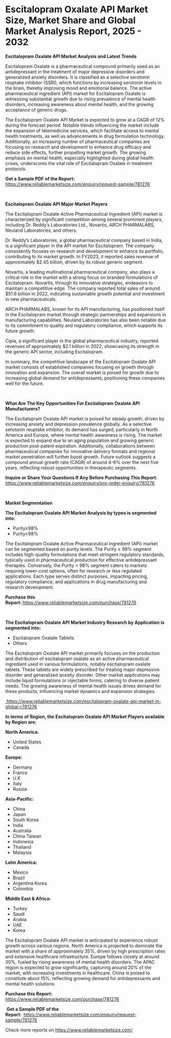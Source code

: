 <p><h1>Escitalopram Oxalate API Market Size, Market Share and Global Market Analysis Report, 2025 - 2032</h1></p><p><strong>Escitalopram Oxalate API Market Analysis and Latest Trends</strong></p>
<p><p>Escitalopram Oxalate is a pharmaceutical compound primarily used as an antidepressant in the treatment of major depressive disorders and generalized anxiety disorders. It is classified as a selective serotonin reuptake inhibitor (SSRI), which functions by increasing serotonin levels in the brain, thereby improving mood and emotional balance. The active pharmaceutical ingredient (API) market for Escitalopram Oxalate is witnessing substantial growth due to rising prevalence of mental health disorders, increasing awareness about mental health, and the growing acceptance of generic drugs. </p><p>The Escitalopram Oxalate API Market is expected to grow at a CAGR of 12% during the forecast period. Notable trends influencing the market include the expansion of telemedicine services, which facilitate access to mental health treatments, as well as advancements in drug formulation technology. Additionally, an increasing number of pharmaceutical companies are focusing on research and development to enhance drug efficacy and reduce side effects, further propelling market growth. The growing emphasis on mental health, especially highlighted during global health crises, underscores the vital role of Escitalopram Oxalate in treatment protocols.</p></p>
<p><strong>Get a Sample PDF of the Report:&nbsp;</strong> <a href="https://www.reliablemarketsize.com/enquiry/request-sample/781276?utm_campaign=3365&utm_medium=2&utm_source=Github&utm_content=ia&utm_term=26032025&utm_id=escitalopram-oxalate-api">https://www.reliablemarketsize.com/enquiry/request-sample/781276</a></p>
<p>&nbsp;</p>
<p><strong>Escitalopram Oxalate API Major Market Players</strong></p>
<p><p>The Escitalopram Oxalate Active Pharmaceutical Ingredient (API) market is characterized by significant competition among several prominent players, including Dr. Reddy’s Laboratories Ltd., Novartis, ARCH PHARMALABS, Neuland Laboratories, and others. </p><p>Dr. Reddy’s Laboratories, a global pharmaceutical company based in India, is a significant player in the API market for Escitalopram. The company consistently focuses on research and development to enhance its portfolio, contributing to its market growth. In FY2023, it reported sales revenue of approximately $2.45 billion, driven by its robust generic segment.</p><p>Novartis, a leading multinational pharmaceutical company, also plays a critical role in the market with a strong focus on branded formulations of Escitalopram. Novartis, through its innovative strategies, endeavors to maintain a competitive edge. The company reported total sales of around $51.6 billion in 2022, indicating sustainable growth potential and investment in new pharmaceuticals.</p><p>ARCH PHARMALABS, known for its API manufacturing, has positioned itself in the Escitalopram market through strategic partnerships and expansions in manufacturing capabilities. Neuland Laboratories has also been notable due to its commitment to quality and regulatory compliance, which supports its future growth.</p><p>Cipla, a significant player in the global pharmaceutical industry, reported revenues of approximately $2.1 billion in 2022, showcasing its strength in the generic API sector, including Escitalopram.</p><p>In summary, the competitive landscape of the Escitalopram Oxalate API market consists of established companies focusing on growth through innovation and expansion. The overall market is poised for growth due to increasing global demand for antidepressants, positioning these companies well for the future.</p></p>
<p>&nbsp;</p>
<p><strong>What Are The Key Opportunities For Escitalopram Oxalate API Manufacturers?</strong></p>
<p><p>The Escitalopram Oxalate API market is poised for steady growth, driven by increasing anxiety and depression prevalence globally. As a selective serotonin reuptake inhibitor, its demand has surged, particularly in North America and Europe, where mental health awareness is rising. The market is expected to expand due to an aging population and growing generic production post-patent expiration. Additionally, collaborations between pharmaceutical companies for innovative delivery formats and regional market penetration will further boost growth. Future outlook suggests a compound annual growth rate (CAGR) of around 4-6% over the next five years, reflecting robust opportunities in therapeutic segments.</p></p>
<p><strong>Inquire or Share Your Questions If Any Before Purchasing This Report:</strong> <a href="https://www.reliablemarketsize.com/enquiry/pre-order-enquiry/781276?utm_campaign=3365&utm_medium=2&utm_source=Github&utm_content=ia&utm_term=26032025&utm_id=escitalopram-oxalate-api">https://www.reliablemarketsize.com/enquiry/pre-order-enquiry/781276</a></p>
<p>&nbsp;</p>
<p><strong>Market Segmentation</strong></p>
<p><strong>The Escitalopram Oxalate API Market Analysis by types is segmented into:</strong></p>
<p><ul><li>Purity≥98%</li><li>Purity<98%</li></ul></p>
<p><p>The Escitalopram Oxalate Active Pharmaceutical Ingredient (API) market can be segmented based on purity levels. The Purity ≥ 98% segment includes high-quality formulations that meet stringent regulatory standards, typically used in pharmaceutical production for effective antidepressant therapies. Conversely, the Purity < 98% segment caters to markets requiring lower-cost options, often for research or less regulated applications. Each type serves distinct purposes, impacting pricing, regulatory compliance, and applications in drug manufacturing and research development.</p></p>
<p><strong>Purchase this Report:&nbsp;</strong><a href="https://www.reliablemarketsize.com/purchase/781276?utm_campaign=3365&utm_medium=2&utm_source=Github&utm_content=ia&utm_term=26032025&utm_id=escitalopram-oxalate-api">https://www.reliablemarketsize.com/purchase/781276</a></p>
<p>&nbsp;</p>
<p><strong>The Escitalopram Oxalate API Market Industry Research by Application is segmented into:</strong></p>
<p><ul><li>Escitalopram Oxalate Tablets</li><li>Others</li></ul></p>
<p><p>The Escitalopram Oxalate API market primarily focuses on the production and distribution of escitalopram oxalate as an active pharmaceutical ingredient used in various formulations, notably escitalopram oxalate tablets. These tablets are widely prescribed for treating major depressive disorder and generalized anxiety disorder. Other market applications may include liquid formulations or injectable forms, catering to diverse patient needs. The growing awareness of mental health issues drives demand for these products, influencing market dynamics and expansion strategies.</p></p>
<p><a href="https://www.reliablemarketsize.com/escitalopram-oxalate-api-market-in-global-r781276?utm_campaign=3365&utm_medium=2&utm_source=Github&utm_content=ia&utm_term=26032025&utm_id=escitalopram-oxalate-api">&nbsp;https://www.reliablemarketsize.com/escitalopram-oxalate-api-market-in-global-r781276</a></p>
<p><strong>In terms of Region, the Escitalopram Oxalate API Market Players available by Region are:</strong></p>
<p>
    <p> <strong> North America: </strong>
        <ul>
            <li>United States</li>
            <li>Canada</li>
        </ul>
        </p> 
    <p> <strong> Europe: </strong>
        <ul>
            <li>Germany</li>
            <li>France</li>
            <li>U.K.</li>
            <li>Italy</li>
            <li>Russia</li>
        </ul>
        </p> 
    <p> <strong> Asia-Pacific: </strong>
        <ul>
            <li>China</li>
            <li>Japan</li>
            <li>South Korea</li>
            <li>India</li>
            <li>Australia</li>
            <li>China Taiwan</li>
            <li>Indonesia</li>
            <li>Thailand</li>
            <li>Malaysia</li>
        </ul>
        </p> 
    <p> <strong> Latin America: </strong>
        <ul>
            <li>Mexico</li>
            <li>Brazil</li>
            <li>Argentina Korea</li>
            <li>Colombia</li>
        </ul>
        </p> 
    <p> <strong> Middle East & Africa: </strong>
        <ul>
            <li>Turkey</li>
            <li>Saudi</li>
            <li>Arabia</li>
            <li>UAE</li>
            <li>Korea</li>
        </ul>
    </p>
    </p>
<p><p>The Escitalopram Oxalate API market is anticipated to experience robust growth across various regions. North America is projected to dominate the market with a share of approximately 35%, driven by high prescription rates and extensive healthcare infrastructure. Europe follows closely at around 30%, fueled by rising awareness of mental health disorders. The APAC region is expected to grow significantly, capturing around 20% of the market, with increasing investments in healthcare. China is poised to constitute about 15%, reflecting growing demand for antidepressants and mental health solutions.</p></p>
<p><strong>Purchase this Report: </strong><a href="https://www.reliablemarketsize.com/purchase/781276?utm_campaign=3365&utm_medium=2&utm_source=Github&utm_content=ia&utm_term=26032025&utm_id=escitalopram-oxalate-api">https://www.reliablemarketsize.com/purchase/781276</a></p>
<p>&nbsp;<strong>Get a Sample PDF of the Report:&nbsp;&nbsp;</strong><a href="https://www.reliablemarketsize.com/enquiry/request-sample/781276?utm_campaign=3365&utm_medium=2&utm_source=Github&utm_content=ia&utm_term=26032025&utm_id=escitalopram-oxalate-api">https://www.reliablemarketsize.com/enquiry/request-sample/781276</a></p>
<p><strong></strong></p>
<p>Check more reports on <a href="https://www.reliablemarketsize.com/?utm_campaign=3365&utm_medium=2&utm_source=Github&utm_content=ia&utm_term=26032025&utm_id=escitalopram-oxalate-api">https://www.reliablemarketsize.com/</a></p>